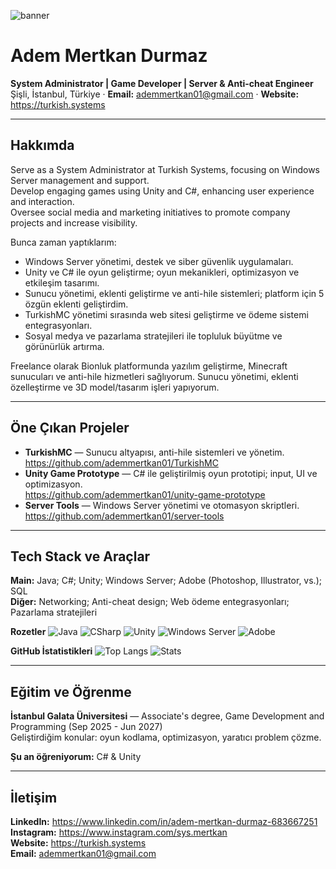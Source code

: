 <!-- banner: repo köküne banner.png ekleyin -->
![banner](./banner.png)

# Adem Mertkan Durmaz
**System Administrator | Game Developer | Server & Anti-cheat Engineer**  
Şişli, İstanbul, Türkiye · **Email:** ademmertkan01@gmail.com · **Website:** https://turkish.systems

---

## Hakkımda
Serve as a System Administrator at Turkish Systems, focusing on Windows Server management and support.  
Develop engaging games using Unity and C#, enhancing user experience and interaction.  
Oversee social media and marketing initiatives to promote company projects and increase visibility.

Bunca zaman yaptıklarım:
- Windows Server yönetimi, destek ve siber güvenlik uygulamaları.
- Unity ve C# ile oyun geliştirme; oyun mekanikleri, optimizasyon ve etkileşim tasarımı.
- Sunucu yönetimi, eklenti geliştirme ve anti-hile sistemleri; platform için 5 özgün eklenti geliştirdim.
- TurkishMC yönetimi sırasında web sitesi geliştirme ve ödeme sistemi entegrasyonları.
- Sosyal medya ve pazarlama stratejileri ile topluluk büyütme ve görünürlük artırma.

Freelance olarak Bionluk platformunda yazılım geliştirme, Minecraft sunucuları ve anti-hile hizmetleri sağlıyorum. Sunucu yönetimi, eklenti özelleştirme ve 3D model/tasarım işleri yapıyorum.

---

## Öne Çıkan Projeler
- **TurkishMC** — Sunucu altyapısı, anti-hile sistemleri ve yönetim.  
  https://github.com/ademmertkan01/TurkishMC
- **Unity Game Prototype** — C# ile geliştirilmiş oyun prototipi; input, UI ve optimizasyon.  
  https://github.com/ademmertkan01/unity-game-prototype
- **Server Tools** — Windows Server yönetimi ve otomasyon skriptleri.  
  https://github.com/ademmertkan01/server-tools

---

## Tech Stack ve Araçlar
**Main:** Java; C#; Unity; Windows Server; Adobe (Photoshop, Illustrator, vs.); SQL  
**Diğer:** Networking; Anti-cheat design; Web ödeme entegrasyonları; Pazarlama stratejileri

**Rozetler**
![Java](https://img.shields.io/badge/Java-007396?logo=java&logoColor=white)
![CSharp](https://img.shields.io/badge/C%23-239120?logo=c%23&logoColor=white)
![Unity](https://img.shields.io/badge/Unity-000000?logo=unity&logoColor=white)
![Windows Server](https://img.shields.io/badge/Windows_Server-0078D6?logo=windows&logoColor=white)
![Adobe](https://img.shields.io/badge/Adobe-FF0000?logo=adobe&logoColor=white)

**GitHub İstatistikleri**
![Top Langs](https://github-readme-stats.vercel.app/api/top-langs/?username=ademmertkan01&layout=compact)
![Stats](https://github-readme-stats.vercel.app/api?username=ademmertkan01&show_icons=true&count_private=true)

---

## Eğitim ve Öğrenme
**İstanbul Galata Üniversitesi** — Associate's degree, Game Development and Programming (Sep 2025 - Jun 2027)  
Geliştirdiğim konular: oyun kodlama, optimizasyon, yaratıcı problem çözme.

**Şu an öğreniyorum:** C# & Unity

---

## İletişim
**LinkedIn:** https://www.linkedin.com/in/adem-mertkan-durmaz-683667251  
**Instagram:** https://www.instagram.com/sys.mertkan  
**Website:** https://turkish.systems  
**Email:** ademmertkan01@gmail.com

